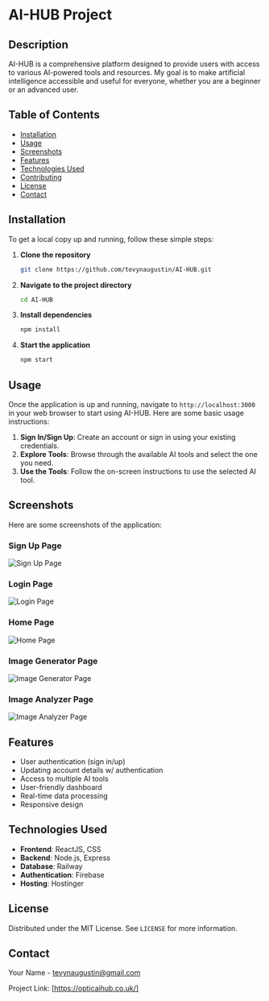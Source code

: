 # AI-HUB Project

## Description

AI-HUB is a comprehensive platform designed to provide users with access to various AI-powered tools and resources. My goal is to make artificial intelligence accessible and useful for everyone, whether you are a beginner or an advanced user.

## Table of Contents

- [Installation](#installation)
- [Usage](#usage)
- [Screenshots](#screenshots)
- [Features](#features)
- [Technologies Used](#technologies-used)
- [Contributing](#contributing)
- [License](#license)
- [Contact](#contact)

## Installation

To get a local copy up and running, follow these simple steps:

1. **Clone the repository**
    ```bash
    git clone https://github.com/tevynaugustin/AI-HUB.git
    ```
2. **Navigate to the project directory**
    ```bash
    cd AI-HUB
    ```
3. **Install dependencies**
    ```bash
    npm install
    ```
4. **Start the application**
    ```bash
    npm start
    ```

## Usage

Once the application is up and running, navigate to `http://localhost:3000` in your web browser to start using AI-HUB. Here are some basic usage instructions:

1. **Sign In/Sign Up**: Create an account or sign in using your existing credentials.
2. **Explore Tools**: Browse through the available AI tools and select the one you need.
3. **Use the Tools**: Follow the on-screen instructions to use the selected AI tool.

## Screenshots

Here are some screenshots of the application:

### Sign Up Page
![Sign Up Page](https://github.com/tevynaugustin/AI-Hub/assets/94698766/91dc9df5-4cb1-483c-a7e7-e29025dd2e3c)


### Login Page
![Login Page](https://github.com/tevynaugustin/AI-Hub/assets/94698766/cb0ea332-e54a-4ed9-a741-9e22e900ea72)


### Home Page
![Home Page](https://github.com/tevynaugustin/AI-Hub/assets/94698766/a4e8d076-e409-433e-a20a-679933c5b161)

### Image Generator Page
![Image Generator Page](https://github.com/tevynaugustin/AI-Hub/assets/94698766/67ffb0d1-8c95-4013-8ce7-2bb1f6ff6e28)


### Image Analyzer Page
![Image Analyzer Page](https://github.com/tevynaugustin/AI-Hub/assets/94698766/dcc4a2ac-00bb-4b62-8c26-ee4c50498430)



## Features

- User authentication (sign in/up)
- Updating account details w/ authentication
- Access to multiple AI tools
- User-friendly dashboard
- Real-time data processing
- Responsive design

## Technologies Used

- **Frontend**: ReactJS, CSS
- **Backend**: Node.js, Express
- **Database**: Railway
- **Authentication**: Firebase
- **Hosting**: Hostinger

## License

Distributed under the MIT License. See `LICENSE` for more information.

## Contact

Your Name - [tevynaugustin@gmail.com](mailto:tevynaugustin@gmail.com)

Project Link: [https://opticaihub.co.uk/]
